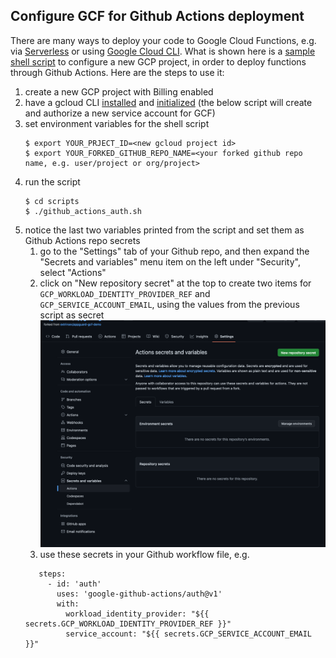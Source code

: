 ## Configure GCF for Github Actions deployment

There are many ways to deploy your code to Google Cloud Functions, e.g. via [Serverless](https://www.serverless.com/framework/docs/providers/google) or using [Google Cloud CLI](https://cloud.google.com/functions/docs/deploy).  What is shown here is a [sample shell script](scripts/github_actions_auth.sh) to configure a new GCP project, in order to deploy functions through Github Actions.  Here are the steps to use it:

1. create a new GCP project with Billing enabled
1. have a gcloud CLI [installed](https://cloud.google.com/sdk/docs/install) and [initialized](https://cloud.google.com/sdk/docs/initializing) (the below script will create and authorize a new service account for GCF)
1. set environment variables for the shell script
   ```console
   $ export YOUR_PRJECT_ID=<new gcloud project id>
   $ export YOUR_FORKED_GITHUB_REPO_NAME=<your forked github repo name, e.g. user/project or org/project>
   ```
1. run the script
   ```
   $ cd scripts
   $ ./github_actions_auth.sh
   ```
1. notice the last two variables printed from the script and set them as Github Actions repo secrets
   1. go to the "Settings" tab of your Github repo, and then expand the "Secrets and variables" menu item on the left under "Security", select "Actions"
   1. click on "New repository secret" at the top to create two items for ` GCP_WORKLOAD_IDENTITY_PROVIDER_REF` and `GCP_SERVICE_ACCOUNT_EMAIL`, using the values from the previous script as secret
   ![action secrets](./images/actions-secrets.png)
   1. use these secrets in your Github workflow file, e.g.
   ```
      steps:
        - id: 'auth'
          uses: 'google-github-actions/auth@v1'
          with:
            workload_identity_provider: "${{ secrets.GCP_WORKLOAD_IDENTITY_PROVIDER_REF }}"
            service_account: "${{ secrets.GCP_SERVICE_ACCOUNT_EMAIL }}"
   ```